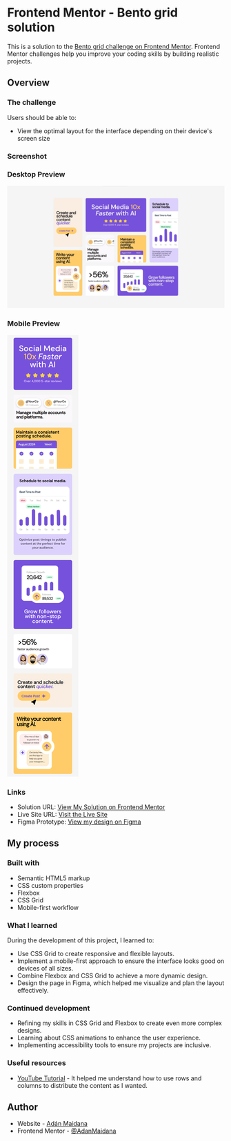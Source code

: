 # Frontend Mentor - Bento grid solution

This is a solution to the [Bento grid challenge on Frontend Mentor](https://www.frontendmentor.io/challenges/bento-grid-RMydElrlOj). Frontend Mentor challenges help you improve your coding skills by building realistic projects. 

## Overview

### The challenge

Users should be able to:

- View the optimal layout for the interface depending on their device's screen size

### Screenshot

### Desktop Preview
![](./assets/images/desktop-preview.jpg)

### Mobile Preview
![](./assets/images/mobile-preview.png)

### Links

- Solution URL: [View My Solution on Frontend Mentor](https://www.frontendmentor.io/solutions/responsive-landing-page-using-css-grid-THRVO1Z3S7)
- Live Site URL: [Visit the Live Site](https://adanmaidana.github.io/Frontend-Mentor-Bento-Grid/)
- Figma Prototype: [View my design on Figma](https://www.figma.com/design/4DK5hBLCKt2Y1J0HSOIIbA/Frontend-Mentor---Landing-Page-with-Bento-Grid?node-id=0-1&t=dnaSDa4AS9UesVWH-1)


## My process

### Built with

- Semantic HTML5 markup
- CSS custom properties
- Flexbox
- CSS Grid
- Mobile-first workflow

### What I learned

During the development of this project, I learned to:

* Use CSS Grid to create responsive and flexible layouts.
* Implement a mobile-first approach to ensure the interface looks good on devices of all sizes.
* Combine Flexbox and CSS Grid to achieve a more dynamic design.
* Design the page in Figma, which helped me visualize and plan the layout effectively.

### Continued development

* Refining my skills in CSS Grid and Flexbox to create even more complex designs.
* Learning about CSS animations to enhance the user experience.
* Implementing accessibility tools to ensure my projects are inclusive.

### Useful resources

- [YouTube Tutorial](https://www.youtube.com/watch?v=ZfZ7USaRZCc) - It helped me understand how to use rows and columns to distribute the content as I wanted.

## Author

- Website - [Adán Maidana](https://adanmaidana.github.io/Portfolio/)
- Frontend Mentor - [@AdanMaidana](https://www.frontendmentor.io/profile/AdanMaidana)

